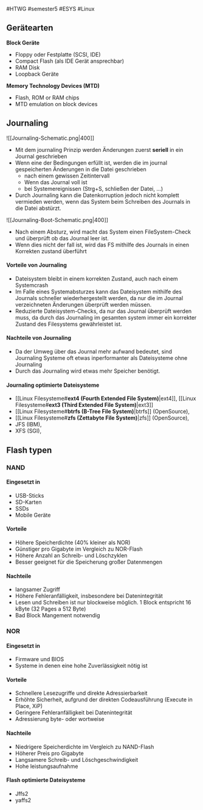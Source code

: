 #HTWG
#semester5
#ESYS
#Linux 

## Gerätearten
**Block Geräte**
- Floppy oder Festplatte (SCSI, IDE) 
- Compact Flash (als IDE Gerät ansprechbar) 
- RAM Disk 
- Loopback Geräte

**Memory Technology Devices (MTD)**
- Flash, ROM or RAM chips 
- MTD emulation on block devices

## Journaling
![[Journaling-Schematic.png|400]]

- Mit dem journaling Prinzip werden Änderungen zuerst **seriell** in ein Journal geschrieben
- Wenn eine der Bedingungen erfüllt ist, werden die im journal gespeicherten Änderungen in die Datei geschrieben
	- nach einem gewissen Zeitintervall
	- Wenn das Journal voll ist
	- bei Systemereignissen (Strg+S, schließen der Datei, ...)
- Durch Journaling kann die Datenkorruption jedoch nicht komplett vermieden werden, wenn das System beim Schreiben des Journals in die Datei abstürzt.

![[Journaling-Boot-Schematic.png|400]]

- Nach einem Absturz, wird macht das System einen FileSystem-Check und überprüft ob das Journal leer ist. 
- Wenn dies nicht der fall ist, wird das FS mithilfe des Journals in einen Korrekten zustand überführt

#### Vorteile von Journaling
- Dateisystem bleibt in einem korrekten Zustand, auch nach einem Systemcrash
- Im Falle eines Systemabsturzes kann das Dateisystem mithilfe des Journals schneller wiederhergestellt werden, da nur die im Journal verzeichneten Änderungen überprüft werden müssen.
- Reduzierte Dateisystem-Checks, da nur das Journal überprüft werden muss, da durch das Journaling im gesamten system immer ein korrekter Zustand des Filesystems gewährleistet ist.
#### Nachteile von Journaling
- Da der Umweg über das Journal mehr aufwand bedeutet, sind Journaling Systeme oft etwas inperformanter als Dateisysteme ohne Journaling
- Durch das Journaling wird etwas mehr Speicher benötigt.

#### Journaling optimierte Dateisysteme
- [[Linux Filesysteme#**ext4 (Fourth Extended File System)**|ext4]], [[Linux Filesysteme#**ext3 (Third Extended File System)**|ext3]] 
- [[Linux Filesysteme#**btrfs (B-Tree File System)**|btrfs]] (OpenSource),
- [[Linux Filesysteme#**zfs (Zettabyte File System)**|zfs]] (OpenSource), 
- JFS (IBM), 
- XFS (SGI),


## Flash typen

### NAND
#### Eingesetzt in
- USB-Sticks
- SD-Karten
- SSDs
- Mobile Geräte

#### Vorteile
- Höhere Speicherdichte (40% kleiner als NOR)
- Günstiger pro Gigabyte im Vergleich zu NOR-Flash
- Höhere Anzahl an Schreib- und Löschzyklen
- Besser geeignet für die Speicherung großer Datenmengen

#### Nachteile
- langsamer Zugriff
- Höhere Fehleranfälligkeit, insbesondere bei Datenintegrität
- Lesen und Schreiben ist nur blockweise möglich. 1 Block entspricht 16 kByte (32 Pages a 512 Byte)
- Bad Block Mangement notwendig


### NOR
#### Eingesetzt in
- Firmware und BIOS
- Systeme in denen eine hohe Zuverlässigkeit nötig ist

#### Vorteile
- Schnellere Lesezugriffe und direkte Adressierbarkeit
- Erhöhte Sicherheit, aufgrund der direkten Codeausführung (Execute in Place, XiP)
- Geringere Fehleranfälligkeit bei Datenintegrität
- Adressierung byte- oder wortweise

#### Nachteile
- Niedrigere Speicherdichte im Vergleich zu NAND-Flash
- Höherer Preis pro Gigabyte
- Langsamere Schreib- und Löschgeschwindigkeit
- Hohe leistungsaufnahme

#### Flash optimierte Dateisysteme
- Jffs2
- yaffs2

